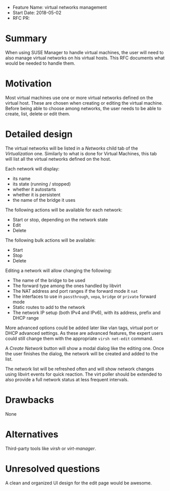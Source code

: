 - Feature Name: virtual networks management
- Start Date: 2018-05-02
- RFC PR:

# Summary
[summary]: #summary

When using SUSE Manager to handle virtual machines, the user will need to
also manage virtual networks on his virtual hosts. This RFC documents what
would be needed to handle them.

# Motivation
[motivation]: #motivation

Most virtual machines use one or more virtual networks defined on the virtual
host. These are chosen when creating or editing the virtual machine. Before
being able to choose among networks, the user needs to be able to create, list,
delete or edit them.

# Detailed design
[design]: #detailed-design

The virtual networks will be listed in a *Networks* child tab of the *Virtualization*
one. Similarly to what is done for Virtual Machines, this tab will list all the virtual
networks defined on the host.

Each network will display:

- its name
- its state (running / stopped)
- whether it autostarts
- whether it is persistent
- the name of the bridge it uses

The following actions will be available for each network:

- Start or stop, depending on the network state
- Edit
- Delete

The following bulk actions will be available:

- Start
- Stop
- Delete

Editing a network will allow changing the following:

- The name of the bridge to be used
- The forward type among the ones handled by libvirt
- The NAT address and port ranges if the forward mode it `nat`
- The interfaces to use in `passthrough`, `vepa`, `bridge` or `private` forward mode
- Static routes to add to the network
- The network IP setup (both IPv4 and IPv6), with its address, prefix and DHCP range

More advanced options could be added later like vlan tags, virtual port or DHCP
advanced settings. As these are advanced features, the expert users could still change
them with the appropriate `virsh net-edit` command.

A *Create Network* button will show a modal dialog like the editing one. Once the user
finishes the dialog, the network will be created and added to the list.

The network list will be refreshed often and will show network changes using libvirt
events for quick reaction. The virt poller should be extended to also provide a full
network status at less frequent intervals.

# Drawbacks
[drawbacks]: #drawbacks

None

# Alternatives
[alternatives]: #alternatives

Third-party tools like *virsh* or *virt-manager*.

# Unresolved questions
[unresolved]: #unresolved-questions

A clean and organized UI design for the edit page would be awesome.
